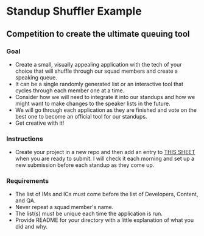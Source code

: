 # Standup Shuffler Example
## Competition to create the ultimate queuing tool

### Goal
- Create a small, visually appealing application with the tech of your choice that will shuffle through our squad members and create a speaking queue. 
- It can be a single randomly generated list or an interactive tool that cycles through each member one at a time.
- Consider how we will need to integrate it into our standups and how we might want to make changes to the speaker lists in the future. 
- We will go through each application as they are finished and vote on the best one to become an official tool for our standups.
- Get creative with it!

### Instructions
- Create your project in a new repo and then add an entry to [THIS SHEET](https://docs.google.com/spreadsheets/d/1M9IfYcLvBnBilfIAnkj0p_OiVk7aYQP1_cawptkw188/edit#gid=0) when you are ready to submit. I will check it each morning and set up a new submission before each standup as they come up. 

### Requirements
- The list of IMs and ICs must come before the list of Developers, Content, and QA. 
- Never repeat a squad member's name.
- The list(s) must be unique each time the application is run.
- Provide README for your directory with a little explanation of what you did and why. 